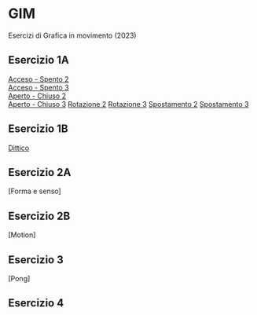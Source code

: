 # GIM
Esercizi di Grafica in movimento (2023)


## Esercizio 1A   
[Acceso - Spento 2](https://davide-torre.github.io/GIM/Esercizio_1A/acceso_spento_2.html)   
[Acceso - Spento 3](https://davide-torre.github.io/GIM/Esercizio_1A/acceso_spento_3.html)  
[Aperto - Chiuso 2](https://davide-torre.github.io/GIM/Esercizio_1A/aperto_chiuso_2.html)     
[Aperto - Chiuso 3](https://davide-torre.github.io/GIM/Esercizio_1A/aperto_chiuso_3.html) 
[Rotazione 2](https://davide-torre.github.io/GIM/Esercizio_1A/rotazione_2.html) 
[Rotazione 3](https://davide-torre.github.io/GIM/Esercizio_1A/rotazione_3.html) 
[Spostamento 2](https://davide-torre.github.io/GIM/Esercizio_1A/spostamento_2.html) 
[Spostamento 3](https://davide-torre.github.io/GIM/Esercizio_1A/spostamento_3.html) 
## Esercizio 1B 
[Dittico](https://davide-torre.github.io/GIM/Esercizio_1B/spostamento_3.html)
## Esercizio 2A 
[Forma e senso]
## Esercizio 2B
[Motion]
## Esercizio 3
[Pong]
## Esercizio 4



